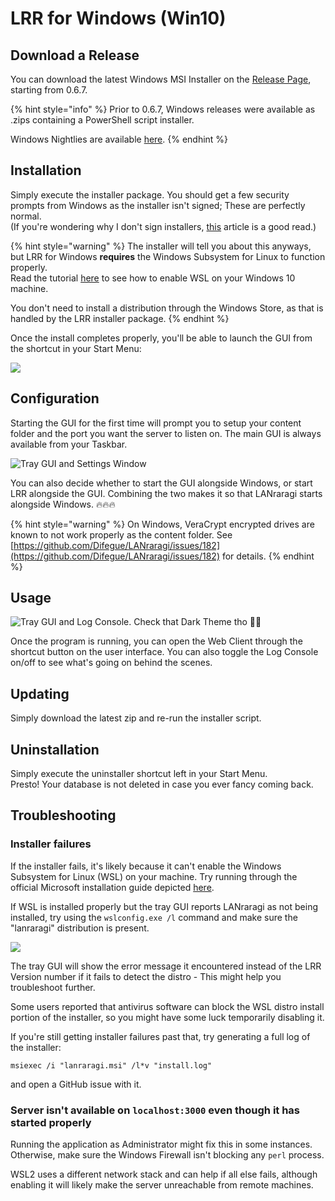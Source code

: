 # LRR for Windows \(Win10\)

## Download a Release

You can download the latest Windows MSI Installer on the [Release Page](https://github.com/Difegue/LANraragi/releases), starting from 0.6.7.

{% hint style="info" %}
Prior to 0.6.7, Windows releases were available as .zips containing a PowerShell script installer.

Windows Nightlies are available [here](https://nightly.link/Difegue/LANraragi/workflows/push-continous-delivery/dev).
{% endhint %}

## Installation

Simply execute the installer package. You should get a few security prompts from Windows as the installer isn't signed; These are perfectly normal.  
\(If you're wondering why I don't sign installers, [this](https://gaby.dev/posts/code-signing) article is a good read.\)

{% hint style="warning" %}
The installer will tell you about this anyways, but LRR for Windows **requires** the Windows Subsystem for Linux to function properly.  
Read the tutorial [here](https://code.visualstudio.com/remote-tutorials/wsl/enable-wsl) to see how to enable WSL on your Windows 10 machine.

You don't need to install a distribution through the Windows Store, as that is handled by the LRR installer package.
{% endhint %}

Once the install completes properly, you'll be able to launch the GUI from the shortcut in your Start Menu:

![](../.gitbook/assets/karen-startmenu.png)

## Configuration

Starting the GUI for the first time will prompt you to setup your content folder and the port you want the server to listen on. The main GUI is always available from your Taskbar.

![Tray GUI and Settings Window](../.gitbook/assets/karen-light.jpg)

You can also decide whether to start the GUI alongside Windows, or start LRR alongside the GUI. Combining the two makes it so that LANraragi starts alongside Windows. 🔥🔥🔥

{% hint style="warning" %}
On Windows, VeraCrypt encrypted drives are known to not work properly as the content folder. See [https://github.com/Difegue/LANraragi/issues/182](https://github.com/Difegue/LANraragi/issues/182) for details.
{% endhint %}

## Usage

![Tray GUI and Log Console. Check that Dark Theme tho &#x1F431;&#x200D;&#x1F453;](../.gitbook/assets/karen-dark.jpg)

Once the program is running, you can open the Web Client through the shortcut button on the user interface. You can also toggle the Log Console on/off to see what's going on behind the scenes.

## Updating

Simply download the latest zip and re-run the installer script.

## Uninstallation

Simply execute the uninstaller shortcut left in your Start Menu.  
Presto! Your database is not deleted in case you ever fancy coming back.

## Troubleshooting

### Installer failures 

If the installer fails, it's likely because it can't enable the Windows Subsystem for Linux \(WSL\) on your machine. Try running through the official Microsoft installation guide depicted [here](https://docs.microsoft.com/en-us/windows/wsl/install-win10).

If WSL is installed properly but the tray GUI reports LANraragi as not being installed, try using the `wslconfig.exe /l` command and make sure the "lanraragi" distribution is present.

![](../.gitbook/assets/karen-distro.png)

The tray GUI will show the error message it encountered instead of the LRR Version number if it fails to detect the distro - This might help you troubleshoot further.

Some users reported that antivirus software can block the WSL distro install portion of the installer, so you might have some luck temporarily disabling it.  

If you're still getting installer failures past that, try generating a full log of the installer:  
```
msiexec /i "lanraragi.msi" /l*v "install.log"
```
and open a GitHub issue with it.  

### Server isn't available on `localhost:3000` even though it has started properly

Running the application as Administrator might fix this in some instances.  
Otherwise, make sure the Windows Firewall isn't blocking any `perl` process.  

WSL2 uses a different network stack and can help if all else fails, although enabling it will likely make the server unreachable from remote machines.